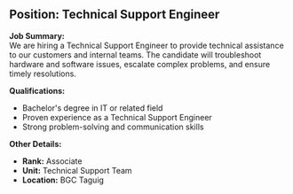## **Position: Technical Support Engineer**

**Job Summary:**  
We are hiring a Technical Support Engineer to provide technical assistance to our customers and internal teams. The candidate will troubleshoot hardware and software issues, escalate complex problems, and ensure timely resolutions.

**Qualifications:**  
- Bachelor's degree in IT or related field
- Proven experience as a Technical Support Engineer
- Strong problem-solving and communication skills

**Other Details:**
- **Rank:** Associate
- **Unit:** Technical Support Team
- **Location:** BGC Taguig